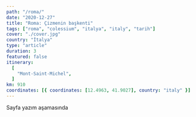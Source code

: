 ```yaml
---
path: "/roma/"
date: "2020-12-27"
title: "Roma: Çizmenin başkenti"
tags: ["roma", "colessium", "italya", "italy", "tarih"]
cover: "./cover.jpg"
country: "İtalya"
type: "article"
duration: 3
featured: false
itinerary:
  [
    "Mont-Saint-Michel",
  ]
km: 910
coordinates: [{ coordinates: [12.4963, 41.9027], country: "italy" }]
---
```


Sayfa yazım aşamasında

<!-- <rehype-image src="saintmichel1.jpg"></rehype-image> -->
